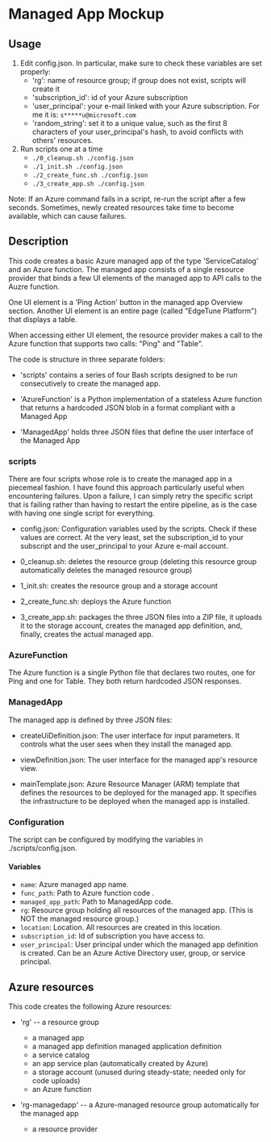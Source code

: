 # Managed App Mockup

## Usage
1. Edit config.json. In particular, make sure to check these variables are set properly:
    * 'rg': name of resource group; if group does not exist, scripts will create it
    * 'subscription_id': id of your Azure subscription
    * 'user_principal': your e-mail linked with your Azure subscription. For me it is: `s*****u@microsoft.com`
    * 'random_string': set it to a unique value, such as the first 8 characters of your user_principal's hash, to avoid conflicts with others' resources.
2. Run scripts one at a time
    * `./0_cleanup.sh ./config.json`
    * `./1_init.sh ./config.json`
    * `./2_create_func.sh ./config.json`
    * `./3_create_app.sh ./config.json`

Note: If an Azure command fails in a script, re-run the script after a few seconds. Sometimes, newly created resources take time to become available, which can cause failures.

## Description
This code creates a basic Azure managed app of the type 'ServiceCatalog' and an Azure function. The managed app consists of a single resource provider that binds a few UI elements of the managed app to API calls to the Auzre function. 

One UI element is a 'Ping Action' button in the managed app Overview section. Another UI element is an entire page (called "EdgeTune Platform") that displays a table. 

When accessing either UI element, the resource provider makes a call to the Azure function that supports two calls: "Ping" and "Table".

The code is structure in three separate folders:

* 'scripts' contains a series of four Bash scripts designed to be run consecutively to create the managed app.

* 'AzureFunction' is a Python implementation of a stateless Azure function that returns a hardcoded JSON blob in a format compliant with a Managed App

* 'ManagedApp' holds three JSON files that define the user interface of the Managed App

### scripts

There are four scripts whose role is to create the managed app in a piecemeal fashion. I have found this approach particularly useful when encountering failures. Upon a failure, I can simply retry the specific script that is failing rather than having to restart the entire pipeline, as is the case with having one single script for everything.

* config.json: Configuration variables used by the scripts. Check if these values are correct. At the very least, set the subscription_id to your subscript and the user_principal to your Azure e-mail account.
    
* 0_cleanup.sh: deletes the resource group (deleting this resource group automatically deletes the managed resource group)

* 1_init.sh: creates the resource group and a storage account

* 2_create_func.sh: deploys the Azure function

* 3_create_app.sh: packages the three JSON files into a ZIP file, it uploads it to the storage account, creates the managed app definition, and, finally, creates the actual managed app.

### AzureFunction

The Azure function is a single Python file that declares two routes, one for Ping and one for Table. They both return hardcoded JSON responses.

### ManagedApp

The managed app is defined by three JSON files:

* createUiDefinition.json: The user interface for input parameters. It controls what the user sees when they install the managed app.

* viewDefinition.json: The user interface for the managed app's resource view. 

* mainTemplate.json: Azure Resource Manager (ARM) template that defines the resources to be deployed for the managed app. It specifies the infrastructure to be deployed when the managed app is installed.

### Configuration
The script can be configured by modifying the variables in ./scripts/config.json.

#### Variables

- `name`: Azure managed app name.
- `func_path`: Path to Azure function code .
- `managed_app_path`: Path to ManagedApp code.
- `rg`: Resource group holding all resources of the managed app. (This is NOT the managed resource group.)
- `location`: Location. All resources are created in this location.
- `subscription_id`: Id of subscription you have access to.
- `user_principal`: User principal under which the managed app definition is created. Can be an Azure Active Directory user, group, or service principal.

## Azure resources

This code creates the following Azure resources:

- 'rg' -- a resource group
    - a managed app
    - a managed app definition managed application definition
    - a service catalog
    - an app service plan (automatically created by Azure)
    - a storage account (unused during steady-state; needed only for code uploads)
    - an Azure function

- 'rg-managedapp' -- a Azure-managed resource group automatically for the managed app
    - a resource provider